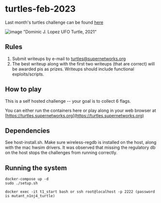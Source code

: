 # turtles-feb-2023

Last month's turtles challenge can be found [here](https://github.com/spr-networks/turtles-january-23)

![image](https://user-images.githubusercontent.com/37549748/221100662-c2036ccc-81bd-4f5d-a43b-b62d82737358.png)
"Dominic J. Lopez UFO Turtle, 2021"


## Rules 
1. Submit writeups by e-mail to turtles@supernetworks.org
2. The best writeup along with the first two writeups (that are correct) will be awarded pis as prizes. Writeups should include functional exploits/scripts.

## How to play

This is a self hosted challenge -- your goal is to collect 6 flags. 

You can either run the containers here or play along in your web browser at [https://turtles.supernetworks.org](https://turtles.supernetworks.org)

## Dependencies
See host-install.sh. Make sure wireless-regdb is installed on the host, along with the mac hwsim drivers. It was observed that missing the regulatory db on the host stops the challenges from running correctly.

## Running the system
```
docker-compose up -d
sudo ./setup.sh

docker exec -it t1_start bash or ssh root@localhost -p 2222 (password is mutant_n1nj4_turtle)
```
